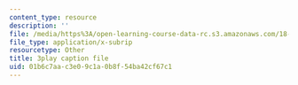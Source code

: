 ```yaml
---
content_type: resource
description: ''
file: /media/https%3A/open-learning-course-data-rc.s3.amazonaws.com/18-03sc-differential-equations-fall-2011/01b6c7aac3e09c1a0b8f54ba42cf67c1_XDhJ8lVGbl8.srt
file_type: application/x-subrip
resourcetype: Other
title: 3play caption file
uid: 01b6c7aa-c3e0-9c1a-0b8f-54ba42cf67c1
---
```


